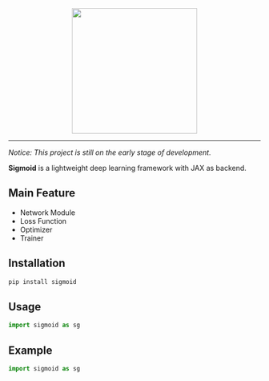 <div align=center> <image src="./logo.png" width="250px"> </div>

-----

*Notice: This project is still on the early stage of development.*

**Sigmoid** is a lightweight deep learning framework with JAX as backend.

## Main Feature
* Network Module
* Loss Function
* Optimizer
* Trainer

## Installation
```bash
pip install sigmoid
```

## Usage
```python
import sigmoid as sg
```

## Example
```python
import sigmoid as sg
```
